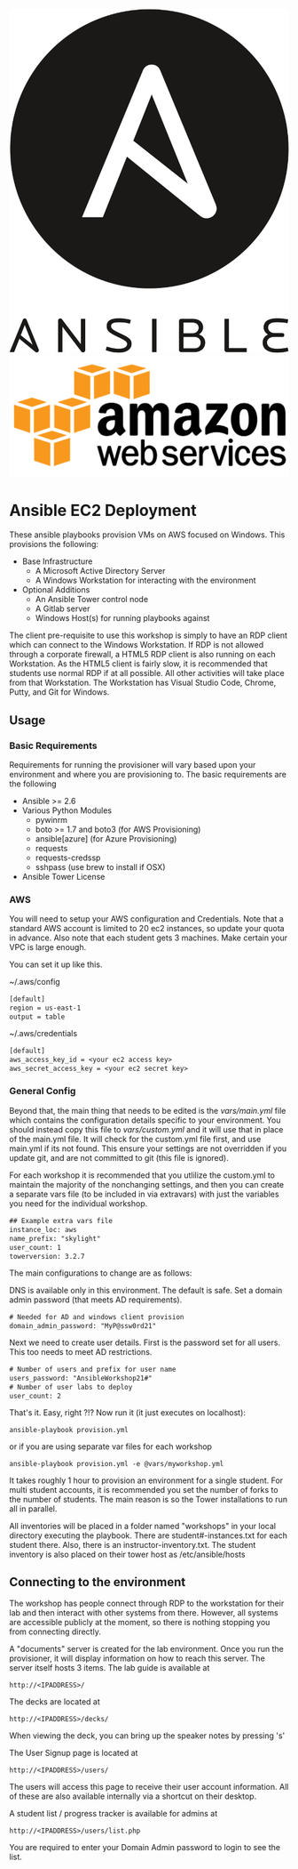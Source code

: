 ![ec2](docs/lab_guide/images/Ansible_logo.svg.png)![ec2](docs/lab_guide/images/Amazon_Web_Services_logo_AWS.png)

# Ansible EC2 Deployment

These ansible playbooks provision VMs on AWS focused on Windows.  This provisions the following:

* Base Infrastructure
  * A Microsoft Active Directory Server
  * A Windows Workstation for interacting with the environment
* Optional Additions
  * An Ansible Tower control node
  * A Gitlab server
  * Windows Host(s) for running playbooks against

The client pre-requisite to use this workshop is simply to have an RDP client which can connect to the Windows Workstation.  If RDP is not allowed through a corporate firewall, a HTML5 RDP client is also running on each Workstation.  As the HTML5 client is fairly slow, it is recommended that students use normal RDP if at all possible.  All other activities will take place from that Workstation.  The Workstation has Visual Studio Code, Chrome, Putty, and Git for Windows.  

## Usage

### Basic Requirements
Requirements for running the provisioner will vary based upon your environment and where you are provisioning to.  The basic requirements are the following

* Ansible >= 2.6
* Various Python Modules
  * pywinrm
  * boto >= 1.7 and boto3 (for AWS Provisioning)
  * ansible[azure] (for Azure Provisioning)
  * requests
  * requests-credssp
  * sshpass (use brew to install if OSX)
* Ansible Tower License

### AWS

You will need to setup your AWS configuration and Credentials.  Note that a standard AWS account is limited to 20 ec2 instances, so update your quota in advance.  Also note that each student gets 3 machines.  Make certain your VPC is large enough.  

You can set it up like this.

~/.aws/config
```
[default]
region = us-east-1
output = table
```

~/.aws/credentials
```
[default]
aws_access_key_id = <your ec2 access key>
aws_secret_access_key = <your ec2 secret key>
```

### General Config

Beyond that, the main thing that needs to be edited is the *vars/main.yml* file which contains the configuration details specific to your environment.  You should instead copy this file to *vars/custom.yml* and it will use that in place of the main.yml file.  It will check for the custom.yml file first, and use main.yml if its not found.  This ensure your settings are not overridden if you update git, and are not committed to git (this file is ignored).

For each workshop it is recommended that you utlilize the custom.yml to maintain the majority of the nonchanging settings, and then you can create a separate vars file (to be included in via extravars) with just the variables you need for the individual workshop.

```
## Example extra vars file
instance_loc: aws
name_prefix: "skylight"
user_count: 1
towerversion: 3.2.7
```


The main configurations to change are as follows:

DNS is available only in this environment.  The default is safe.  Set a domain admin password (that meets AD requirements).


```
# Needed for AD and windows client provision
domain_admin_password: "MyP@ssw0rd21"
```

Next we need to create user details.  First is the password set for all users.  This too needs to meet AD restrictions.

```
# Number of users and prefix for user name
users_password: "AnsibleWorkshop21#"
# Number of user labs to deploy
user_count: 2
```

That's it.  Easy, right ?!?   Now run it (it just executes on localhost):

```
ansible-playbook provision.yml
```
or if you are using separate var files for each workshop
```
ansible-playbook provision.yml -e @vars/myworkshop.yml
```


It takes roughly 1 hour to provision an environment for a single student.  For multi student accounts, it is recommended you set the number of forks to the number of students.  The main reason is so the Tower installations to run all in parallel.

All inventories will be placed in a folder named "workshops" in your local directory executing the playbook.  There are student#-instances.txt for each student there.  Also, there is an instructor-inventory.txt.  The student inventory is also placed on their tower host as /etc/ansible/hosts

## Connecting to the environment

The workshop has people connect through RDP to the workstation for their lab and then interact with other systems from there.  However, all systems are accessible publicly at the moment, so there is nothing stopping you from connecting directly.  

A "documents" server is created for the lab environment.  Once you run the provisioner, it will display information on how to reach this server.  The server itself hosts 3 items.
The lab guide is available at
```
http://<IPADDRESS>/
```
The decks are located at
```
http://<IPADDRESS>/decks/
```
When viewing the deck, you can bring up the speaker notes by pressing 's'

The User Signup page is located at
```
http://<IPADDRESS>/users/
```
The users will access this page to receive their user account information.  All of these are also available internally via a shortcut on their desktop.

A student list / progress tracker is available for admins at
```
http://<IPADDRESS>/users/list.php
```
You are required to enter your Domain Admin password to login to see the list.
